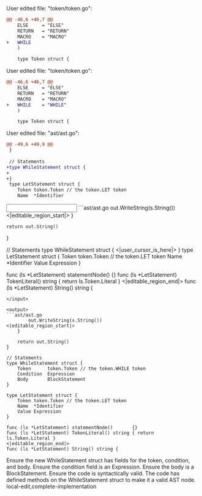 <events>
User edited file: "token/token.go":

```diff
@@ -46,6 +46,7 @@
   	ELSE     = "ELSE"
   	RETURN   = "RETURN"
   	MACRO    = "MACRO"
+  	WHILE
    )

    type Token struct {
```

User edited file: "token/token.go":

```diff
@@ -46,6 +46,7 @@
   	ELSE     = "ELSE"
   	RETURN   = "RETURN"
   	MACRO    = "MACRO"
+  	WHILE    = "WHILE"
    )

    type Token struct {
```

User edited file: "ast/ast.go":

```diff
@@ -49,6 +49,9 @@
 }
 
 // Statements
+type WhileStatement struct {
+	
+}
 type LetStatement struct {
 	Token token.Token // the token.LET token
 	Name  *Identifier
```
</events>

<input>
```ast/ast.go
		out.WriteString(s.String())
<|editable_region_start|>
	}

	return out.String()
}

// Statements
type WhileStatement struct {
	<|user_cursor_is_here|>
}
type LetStatement struct {
	Token token.Token // the token.LET token
	Name  *Identifier
	Value Expression
}

func (ls *LetStatement) statementNode()       {}
func (ls *LetStatement) TokenLiteral() string { return ls.Token.Literal }
<|editable_region_end|>
func (ls *LetStatement) String() string {
```
</input>

<output>
```ast/ast.go
		out.WriteString(s.String())
<|editable_region_start|>
	}

	return out.String()
}

// Statements
type WhileStatement struct {
	Token      token.Token // the token.WHILE token
	Condition  Expression
	Body       BlockStatement
}

type LetStatement struct {
	Token token.Token // the token.LET token
	Name  *Identifier
	Value Expression
}

func (ls *LetStatement) statementNode()       {}
func (ls *LetStatement) TokenLiteral() string { return ls.Token.Literal }
<|editable_region_end|>
func (ls *LetStatement) String() string {
```
</output>

<assertions>
Ensure the new WhileStatement struct has fields for the token, condition, and body.
Ensure the condition field is an Expression.
Ensure the body is a BlockStatement.
Ensure the code is syntactically valid.
The code has defined methods on the WhileStatement struct to make it a valid AST node.
</assertions>

<labels>
local-edit,complete-implementation
</labels>
